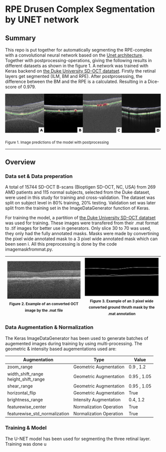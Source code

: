 # RPE Drusen Complex Segmentation by UNET network 

## Summary

This repo is put together for automatically segmenting the RPE-complex with a convolutional neural network based on the [Unet architecture](http://lmb.informatik.uni-freiburg.de/people/ronneber/u-net/). Together with postprocessing-operations, giving the following results in different datasets as shown in the figure 1. A network was trained with Keras backend on [the Duke University SD-OCT datatset](http://people.duke.edu/~sf59/RPEDC_Ophth_2013_dataset.htm).  Firstly the retinal layers get segmented (ILM, BM and RPE). After postprosessing, the difference between the BM and the RPE is a calculated. Resulting in a Dice-score of 0.979. 

![images/predictions.png](images/predictions.png)

<sub>Figure 1. Image predictions of the model with postprocessing</sub>

---
## Overview

### Data set & Data preperation
A total of 15744 SD-OCT B-scans (Bioptigen SD-OCT, NC, USA) from 269 AMD patients and 115 normal subjects, selected from the Duke dataset, were used in this study for training and cross-validation. The dataset was split on subject level in 80% training, 20% testing. Validation set was later split from the training set in the ImageDataGenerator function of Keras. 

For training the model, a partition of [the Duke University SD-OCT datatset](http://people.duke.edu/~sf59/RPEDC_Ophth_2013_dataset.htm) was used for training. These images were transfered from their .mat format to .tif images for better use in generators. Only slice 30 to 70 was used, they only had the fully annotated masks. Masks were made by convertining the pixel wide annotated mask to a 3 pixel wide annotated mask which can been seen i. All this preprocessing is done by the code imagemaskfrommat.py. 

|![images/imageduke.png](images/imageduke.png) </br> <sub>Figure 2. Example of an converted OCT image by the .mat file </sub>  	| ![images/maskduke.png](images/maskduke.png) </br> <sub>Figure 3. Example of an 3 pixel wide converted ground thruth mask by the .mat annotation</sub> 	|
|---|---|

### Data Augmentation & Normalization
The Keras ImageDataGenerator has been used to generate batches of augemented images during training by using multi-processing. The geometric & intensity based augementations used are: 

| Augmentation | Type | Value | 
|---|---|---|
| zoom_range | Geometric Augmentation | 0.9 , 1.2 |
| width_shift_range <br/> height_shift_range | Geometric Augmentation| 0.95 , 1.05 | 
| shear_range | Geometric Augmentation | 0.95 , 1.05 | 
| horizontal_flip | Geometric Augmentation | True | 
| brightness_range | Intensity Augmentation | 0.4, 1.2 | 
| featurewise_center | Normalization Operation | True | 
| featurewise_std_normalization | Normalization Operation | True | 


### Training & Model 
The U-NET model has been used for segmenting the three retinal layer. Training was done u
